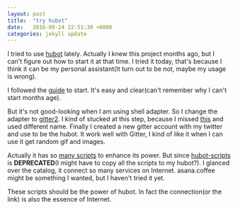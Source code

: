 ```yaml
---
layout: post
title:  "try hubot"
date:   2016-09-24 22:51:30 +0800
categories: jekyll update
---
```


I tried to use [hubot](https://hubot.github.com/) lately. Actually I knew this project months ago, but I can't figure out how to start it at that time. I tried it today, that's because I think it can be my personal assistant(It turn out to be not, maybe my usage is wrong).

I followed the [guide](https://hubot.github.com/docs/) to start. It's easy and clear(can't remember why I can't start months age).

But it's not good-looking when I am using shell adapter. So I change the adapter to [gitter2](https://github.com/huafu/hubot-gitter2). I kind of stucked at this step, because I missed [this](https://github.com/huafu/hubot-gitter2#troubleshooting) and used different name. Finally I created a new gitter account with my twitter and use to be the hubot. It work well with Gitter, I kind of like it when I can use it get random gif and images.

Actually it has so [many scripts](http://hubot-script-catalog.herokuapp.com/) to enhance its power. But since [hubot-scripts](https://github.com/github/hubot-scripts) is **DEPRECATED**(I might have to copy all the scripts to my hubot?). I glanced over the catalog, it connect so many services on Internet. asana.coffee might be something I wanted, but I haven't tried it yet.

These scripts should be the power of hubot. In fact the connection(or the link) is also the essence of Internet.
